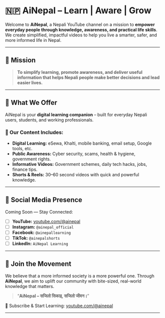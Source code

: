# 🇳🇵 AiNepal – Learn | Aware | Grow

Welcome to **AiNepal**, a Nepali YouTube channel on a mission to **empower everyday people through knowledge, awareness, and practical life skills**. We create simplified, impactful videos to help you live a smarter, safer, and more informed life in Nepal.

---

## 🚀 Mission

> **To simplify learning, promote awareness, and deliver useful information that helps Nepali people make better decisions and lead easier lives.**

---

## 🎯 What We Offer

AiNepal is your **digital learning companion** – built for everyday Nepali users, students, and working professionals.

### 🧠 Our Content Includes:
- **Digital Learning:** eSewa, Khalti, mobile banking, email setup, Google tools, etc.
- **Public Awareness:** Cyber security, scams, health & hygiene, government rights.
- **Informative Videos:** Government schemes, daily tech hacks, jobs, finance tips.
- **Shorts & Reels:** 30–60 second videos with quick and powerful knowledge.

---

## 🔗 Social Media Presence

Coming Soon — Stay Connected:

- [ ] **YouTube:** [youtube.com/@ainepal](https://youtube.com/@ainepal)
- [ ] **Instagram:** `@ainepal_official`
- [ ] **Facebook:** `@ainepallearning`
- [ ] **TikTok:** `@ainepalshorts`
- [ ] **LinkedIn:** `AiNepal Learning`

---

## 🙌 Join the Movement

We believe that a more informed society is a more powerful one. Through **AiNepal**, we aim to uplift our community with bite-sized, real-world knowledge that matters.

> “**AiNepal – सजिलो सिकाइ, सजिलो जीवन।**”

📌 Subscribe & Start Learning: [youtube.com/@ainepal](https://youtube.com/@ainepal)

---
